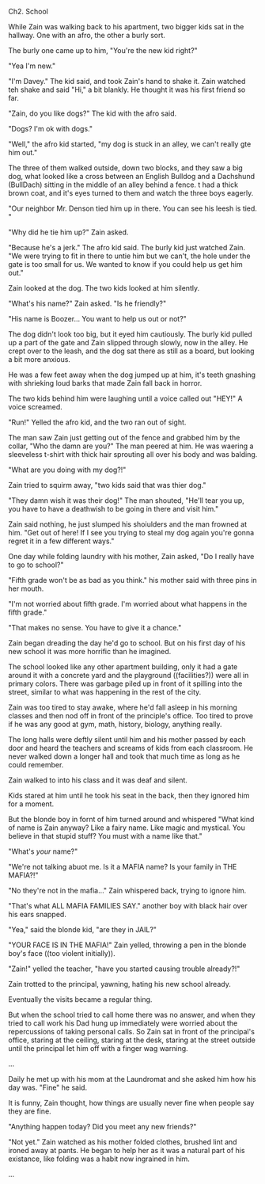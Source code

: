 Ch2. School

While Zain was walking back to his apartment, two bigger kids sat in the hallway. One with an afro, the other a burly sort.

The burly one came up to him, "You're the new kid right?"

"Yea I'm new."

"I'm Davey." The kid said, and took Zain's hand to shake it. Zain watched teh shake and said "Hi," a bit blankly. He thought it was his first friend so far.

"Zain, do you like dogs?" The kid with the afro said.

"Dogs? I'm ok with dogs."

"Well," the afro kid started, "my dog is stuck in an alley, we can't really gte him out."

The three of them walked outside, down two blocks, and they saw a big dog, what looked like a cross between an English Bulldog and a Dachshund (BullDach) sitting in the middle of an alley behind a fence. t had a thick brown coat, and it's eyes turned to them and watch the three boys eagerly.

"Our neighbor Mr. Denson tied him up in there. You can see his leesh is tied. "

"Why did he tie him up?" Zain asked.

"Because he's a jerk." The afro kid said. The burly kid just watched Zain. "We were trying to fit in there to untie him but we can't, the hole under the gate is too small for us. We wanted to know if you could help us get him out."

Zain looked at the dog. The two kids looked at him silently.

"What's his name?" Zain asked. "Is he friendly?"

"His name is Boozer... You want to help us out or not?"

The dog didn't look too big, but it eyed him cautiously. The burly kid pulled up a part of the gate and Zain slipped through slowly, now in the alley. He crept over to the leash, and the dog sat there as still as a board, but looking a bit more anxious.

He was a few feet away when the dog jumped up at him, it's teeth gnashing with shrieking loud barks that made Zain fall back in horror.

The two kids behind him were laughing until a voice called out "HEY!" A voice screamed.

"Run!" Yelled the afro kid, and the two ran out of sight.

The man saw Zain just getting out of the fence and grabbed him by the collar, "Who the damn are you?" The man peered at him. He was waering a sleeveless t-shirt with thick hair sprouting all over his body and was balding.

"What are you doing with my dog?!"

Zain tried to squirm away, "two kids said that was thier dog."

"They damn wish it was their dog!" The man shouted, "He'll tear you up, you have to have a deathwish to be going in there and visit him."

Zain said nothing, he just slumped his shoiulders and the man frowned at him. "Get out of here! If I see you trying to steal my dog again you're gonna regret it in a few different ways."

























One day while folding laundry with his mother, Zain asked, "Do I really have to go to school?"

"Fifth grade won't be as bad as you think." his mother said with three pins in her mouth.

"I'm not worried about fifth grade. I'm worried about what happens in the fifth grade."

"That makes no sense. You have to give it a chance."

Zain began dreading the day he'd go to school. But on his first day of his new school it was more horrific than he imagined.

The school looked like any other apartment building, only it had a gate around it with a concrete yard and the playground ((facilities?)) were all in primary colors. There was garbage piled up in front of it spilling into the street, similar to what was happening in the rest of the city.

Zain was too tired to stay awake, where he'd fall asleep in his morning classes and then nod off in front of the principle's office. Too tired to prove if he was any good at gym, math, history, biology, anything really.

The long halls were deftly silent until him and his mother passed by each door and heard the teachers and screams of kids from each classroom. He never walked down a longer hall and took that much time as long as he could remember.









Zain walked to into his class and it was deaf and silent.

Kids stared at him until he took his seat in the back, then they ignored him for a moment.

But the blonde boy in fornt of him turned around and whispered "What kind of name is Zain anyway? Like a fairy name. Like magic and mystical. You believe in that stupid stuff? You must with a name like that."

"What's _your_ name?"

"We're not talking abuot me. Is it a MAFIA name? Is your family in THE MAFIA?!"

"No they're not in the mafia..." Zain whispered back, trying to ignore him.

"That's what ALL MAFIA FAMILIES SAY." another boy with black hair over his ears snapped.

"Yea," said the blonde kid, "are they in JAIL?"

"YOUR FACE IS IN THE MAFIA!" Zain yelled, throwing a pen in the blonde boy's face ((too violent initially)).

"Zain!" yelled the teacher, "have you started causing trouble already?!"

Zain trotted to the principal, yawning, hating his new school already.

Eventually the visits became a regular thing.

But when the school tried to call home there was no answer, and when they tried to call work his Dad hung up immediately were worried about the repercussions of taking personal calls. So Zain sat in front of the principal's office, staring at the ceiling, staring at the desk, staring at the street outside until the principal let him off with a finger wag warning.














...

Daily he met up with his mom at the Laundromat and she asked him how his day was. "Fine" he said.

It is funny, Zain thought, how things are usually never fine when people say they are fine.

"Anything happen today? Did you meet any new friends?"

"Not yet." Zain watched as his mother folded clothes, brushed lint and ironed away at pants. He began to help her as it was a natural part of his existance, like folding was a habit now ingrained in him.

...

